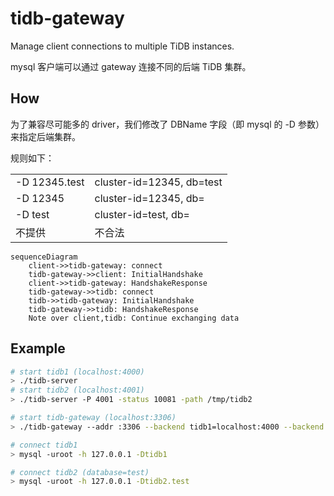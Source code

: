 # tidb-gateway

Manage client connections to multiple TiDB instances.

mysql 客户端可以通过 gateway 连接不同的后端 TiDB 集群。

## How

为了兼容尽可能多的 driver，我们修改了 DBName 字段（即 mysql 的 -D 参数）来指定后端集群。

规则如下：

|||
|---|---|
|-D 12345.test|cluster-id=12345, db=test|
|-D 12345|cluster-id=12345, db=|
|-D test|cluster-id=test, db=|
|不提供|不合法|

```mermaid
sequenceDiagram
    client->>tidb-gateway: connect
    tidb-gateway->>client: InitialHandshake
    client->>tidb-gateway: HandshakeResponse
    tidb-gateway->>tidb: connect
    tidb->>tidb-gateway: InitialHandshake
    tidb-gateway->>tidb: HandshakeResponse
    Note over client,tidb: Continue exchanging data
```

## Example

```bash
# start tidb1 (localhost:4000)
> ./tidb-server
# start tidb2 (localhost:4001)
> ./tidb-server -P 4001 -status 10081 -path /tmp/tidb2

# start tidb-gateway (localhost:3306)
> ./tidb-gateway --addr :3306 --backend tidb1=localhost:4000 --backend tidb2=localhost:4001

# connect tidb1
> mysql -uroot -h 127.0.0.1 -Dtidb1

# connect tidb2 (database=test)
> mysql -uroot -h 127.0.0.1 -Dtidb2.test
```
